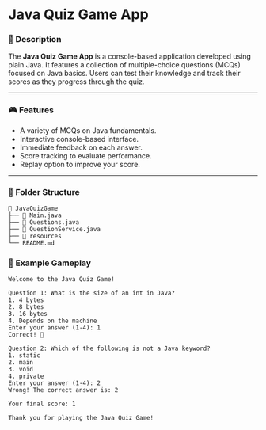 # Java Quiz Game App

### 📝 Description
The **Java Quiz Game App** is a console-based application developed using plain Java. It features a collection of multiple-choice questions (MCQs) focused on Java basics. Users can test their knowledge and track their scores as they progress through the quiz.

---

### 🎮 Features
- A variety of MCQs on Java fundamentals.
- Interactive console-based interface.
- Immediate feedback on each answer.
- Score tracking to evaluate performance.
- Replay option to improve your score.

---

### 📂 Folder Structure
```plaintext
📁 JavaQuizGame
├── 📄 Main.java            
├── 📄 Questions.java       
├── 📄 QuestionService.java             
├── 📁 resources            
└── README.md               
```
### 📖 Example Gameplay
```plaintext
Welcome to the Java Quiz Game!

Question 1: What is the size of an int in Java?
1. 4 bytes
2. 8 bytes
3. 16 bytes
4. Depends on the machine
Enter your answer (1-4): 1
Correct! 🎉

Question 2: Which of the following is not a Java keyword?
1. static
2. main
3. void
4. private
Enter your answer (1-4): 2
Wrong! The correct answer is: 2

Your final score: 1

Thank you for playing the Java Quiz Game!
